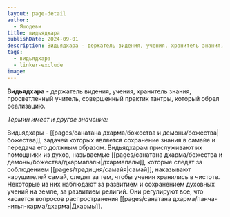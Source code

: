 ```yaml
---
layout: page-detail
author:
  - Яшодеви
title: видьядхара
publishDate: 2024-09-01
description: Видьядхара - держатель видения, учения, хранитель знания, просветленный учитель, совершенный практик тантры, который обрел реализацию.
tags:
  - видьядхара
  - linker-exclude
image: 
---
```

**Видьядхара** - держатель видения, учения, хранитель знания, просветленный учитель, совершенный практик тантры, который обрел реализацию.

*Термин имеет и другое значение:*

Видьядхары - [[pages/санатана дхарма/божества и демоны/божества|божества]], задачей которых является сохранение знания в самайе и передача его должным образом. Видьядхарам прислуживают их помощники из духов, называемые [[pages/санатана дхарма/божества и демоны/божества/дхармапалы|дхармапалы]], которые следят за соблюдением [[pages/традиция/самайя|самай]], наказывают нарушителей самай, следят за тем, чтобы учения хранились в чистоте. Некоторые из них наблюдают за развитием и сохранением духовных учений на земле, за развитием религий. Они регулируют все, что касается вопросов распространения [[pages/санатана дхарма/панча-нитья-карма/дхарма|Дхармы]].

